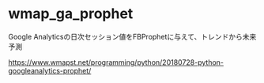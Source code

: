 # wmap_ga_prophet
Google Analyticsの日次セッション値をFBProphetに与えて、トレンドから未来予測

https://www.wmapst.net/programming/python/20180728-python-googleanalytics-prophet/

